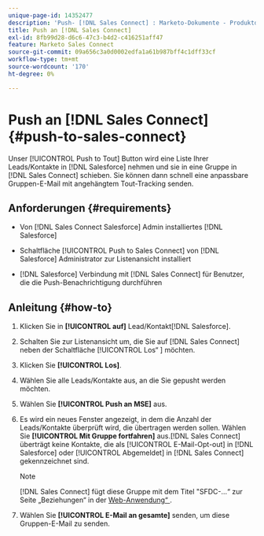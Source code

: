 ```yaml
---
unique-page-id: 14352477
description: 'Push- [!DNL Sales Connect] : Marketo-Dokumente - Produktdokumentation'
title: Push an [!DNL Sales Connect]
exl-id: 8fb99d28-d6c6-47c3-b4d2-c416251aff47
feature: Marketo Sales Connect
source-git-commit: 09a656c3a0d0002edfa1a61b987bff4c1dff33cf
workflow-type: tm+mt
source-wordcount: '170'
ht-degree: 0%

---
```


# Push an [!DNL Sales Connect] {#push-to-sales-connect}

Unser [!UICONTROL Push to Tout] Button wird eine Liste Ihrer Leads/Kontakte in [!DNL Salesforce] nehmen und sie in eine Gruppe in [!DNL Sales Connect] schieben. Sie können dann schnell eine anpassbare Gruppen-E-Mail mit angehängtem Tout-Tracking senden.

## Anforderungen {#requirements}

* Von [!DNL Sales Connect Salesforce] Admin installiertes [!DNL Salesforce]

* Schaltfläche [!UICONTROL Push to Sales Connect] von [!DNL Salesforce] Administrator zur Listenansicht installiert

* [!DNL Salesforce] Verbindung mit [!DNL Sales Connect] für Benutzer, die die Push-Benachrichtigung durchführen

## Anleitung {#how-to}

1. Klicken Sie in **[!UICONTROL auf]** Lead/Kontakt[!DNL Salesforce].
1. Schalten Sie zur Listenansicht um, die Sie auf [!DNL Sales Connect] neben der Schaltfläche [!UICONTROL Los“ ] möchten.
1. Klicken Sie **[!UICONTROL Los]**.
1. Wählen Sie alle Leads/Kontakte aus, an die Sie gepusht werden möchten.
1. Wählen Sie **[!UICONTROL Push an MSE]** aus.
1. Es wird ein neues Fenster angezeigt, in dem die Anzahl der Leads/Kontakte überprüft wird, die übertragen werden sollen. Wählen Sie **[!UICONTROL Mit Gruppe fortfahren]** aus.[!DNL Sales Connect] überträgt keine Kontakte, die als [!UICONTROL E-Mail-Opt-out] in [!DNL Salesforce] oder [!UICONTROL Abgemeldet] in [!DNL Sales Connect] gekennzeichnet sind.

   >[!NOTE]
   >
   >[!DNL Sales Connect] fügt diese Gruppe mit dem Titel &quot;SFDC-…“ zur Seite „Beziehungen“ in der [Web-Anwendung“ ](https://toutapp.com/login).

1. Wählen Sie **[!UICONTROL E-Mail an gesamte]** senden, um diese Gruppen-E-Mail zu senden.
